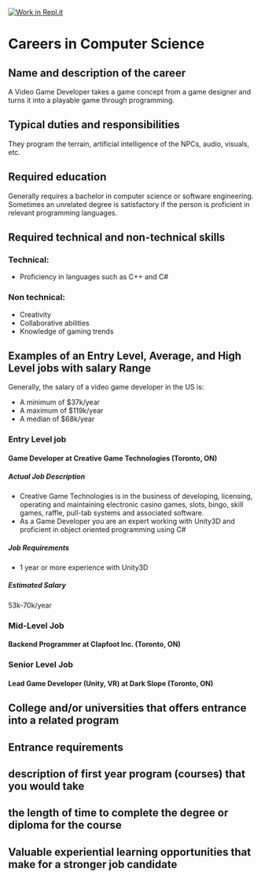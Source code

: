 [![Work in Repl.it](https://classroom.github.com/assets/work-in-replit-14baed9a392b3a25080506f3b7b6d57f295ec2978f6f33ec97e36a161684cbe9.svg)](https://classroom.github.com/online_ide?assignment_repo_id=4640652&assignment_repo_type=AssignmentRepo)
# Careers in Computer Science
## Name and description of the career
A Video Game Developer takes a game concept from a game designer and turns it into a playable game through programming.

## Typical duties and responsibilities
They program the terrain, artificial intelligence of the NPCs, audio, visuals, etc. 
## Required education
Generally requires a bachelor in computer science or software engineering. Sometimes an unrelated degree is satisfactory if the person is proficient in relevant programming languages. 

## Required technical and non-technical skills
### Technical: 
* Proficiency in languages such as C++ and C#
### Non technical:
* Creativity
* Collaborative abilities
* Knowledge of gaming trends

## Examples of an Entry Level, Average, and High Level jobs with salary Range
Generally, the salary of a video game developer in the US is:
* A minimum of $37k/year
* A maximum of $119k/year 
* A median of $68k/year

### Entry Level job
#### Game Developer at Creative Game Technologies (Toronto, ON)
##### Actual Job Description
* Creative Game Technologies is in the business of developing, licensing, operating and maintaining electronic casino games, slots, bingo, skill games, raffle, pull-tab systems and associated software.
* As a Game Developer you are an expert working with Unity3D and proficient in object oriented programming using C#

##### Job Requirements 
* 1 year or more experience with Unity3D

##### Estimated Salary
53k-70k/year 
### Mid-Level Job
#### Backend Programmer at Clapfoot Inc. (Toronto, ON)

### Senior Level Job
#### Lead Game Developer (Unity, VR) at Dark Slope (Toronto, ON)

## College and/or universities that offers entrance into a related program 
## Entrance requirements
## description of first year program (courses) that you would take
## the length of time to complete the degree or diploma for the course 
## Valuable experiential learning opportunities that make for a stronger job candidate
